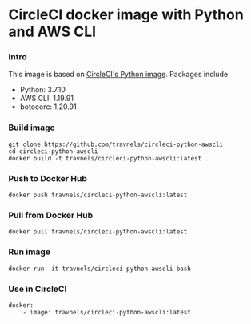 # CircleCI docker image with Python and AWS CLI

### Intro
This image is based on [CircleCI's Python image](https://hub.docker.com/r/circleci/python/). Packages include
- Python: 3.7.10
- AWS CLI: 1.19.91
- botocore: 1.20.91

### Build image
```
git clone https://github.com/travnels/circleci-python-awscli
cd circleci-python-awscli
docker build -t travnels/circleci-python-awscli:latest .
```

### Push to Docker Hub
```
docker push travnels/circleci-python-awscli:latest
```

### Pull from Docker Hub
```
docker pull travnels/circleci-python-awscli:latest
```

### Run image
```
docker run -it travnels/circleci-python-awscli bash
```

### Use in CircleCI
```
docker:
    - image: travnels/circleci-python-awscli:latest
```